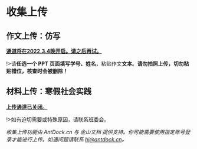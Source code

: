 # 收集上传

## 作文上传：仿写
[**通道将在2022.3.4晚开启。请之后再试。**][1]

!>请**任选一个 PPT 页面填写学号、姓名**，粘贴作文**文本**。**请勿拍照上传，切勿粘贴错位，核查时会被删除！**

## 材料上传：寒假社会实践
[**上传通道已关闭。**][2]

!>如有迫切需要或特殊原因，请联系班委会。

*收集上传功能由 AntDock.cn 与 金山文档 提供支持。你可能需要使用指定账号登录才能进行上传。如遇问题请联系 hi@antdock.cn。*

[1]:	nflsixer.top/uploadgateclosed
[2]:	nflsixer.top/uploadgateclosed